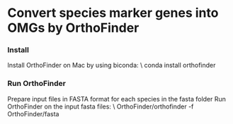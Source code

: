 # Convert species marker genes into OMGs by OrthoFinder

### Install
Install OrthoFinder on Mac by using biconda: \\
conda install orthofinder

### Run OrthoFinder
Prepare input files in FASTA format for each species in the fasta folder
Run OrthoFinder on the input fasta files: \\
OrthoFinder/orthofinder -f OrthoFinder/fasta
